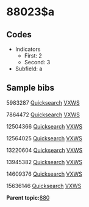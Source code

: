 # 88023$a

## Codes

-   Indicators
    -   First: 2
    -   Second: 3
-   Subfield: a

## Sample bibs

5983287 [Quicksearch](https://search.library.yale.edu/catalog/5983287) [VXWS](http://prodorbis.library.yale.edu:7014/vxws/GetHoldingsService?bibId=5983287)

7864472 [Quicksearch](https://search.library.yale.edu/catalog/7864472) [VXWS](http://prodorbis.library.yale.edu:7014/vxws/GetHoldingsService?bibId=7864472)

12504366 [Quicksearch](https://search.library.yale.edu/catalog/12504366) [VXWS](http://prodorbis.library.yale.edu:7014/vxws/GetHoldingsService?bibId=12504366)

12564025 [Quicksearch](https://search.library.yale.edu/catalog/12564025) [VXWS](http://prodorbis.library.yale.edu:7014/vxws/GetHoldingsService?bibId=12564025)

13220604 [Quicksearch](https://search.library.yale.edu/catalog/13220604) [VXWS](http://prodorbis.library.yale.edu:7014/vxws/GetHoldingsService?bibId=13220604)

13945382 [Quicksearch](https://search.library.yale.edu/catalog/13945382) [VXWS](http://prodorbis.library.yale.edu:7014/vxws/GetHoldingsService?bibId=13945382)

14609376 [Quicksearch](https://search.library.yale.edu/catalog/14609376) [VXWS](http://prodorbis.library.yale.edu:7014/vxws/GetHoldingsService?bibId=14609376)

15636146 [Quicksearch](https://search.library.yale.edu/catalog/15636146) [VXWS](http://prodorbis.library.yale.edu:7014/vxws/GetHoldingsService?bibId=15636146)

**Parent topic:**[880](../../tags/880/880.md)

